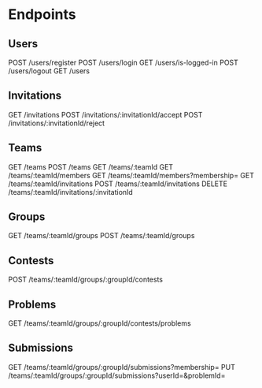 # Endpoints

## Users

POST    /users/register
POST    /users/login
GET     /users/is-logged-in
POST    /users/logout
GET     /users

## Invitations

GET     /invitations
POST    /invitations/:invitationId/accept
POST    /invitations/:invitationId/reject

## Teams

GET     /teams
POST    /teams
GET     /teams/:teamId
GET     /teams/:teamId/members
GET     /teams/:teamId/members?membership=
GET     /teams/:teamId/invitations
POST    /teams/:teamId/invitations
DELETE  /teams/:teamId/invitations/:invitationId

## Groups

GET     /teams/:teamId/groups
POST    /teams/:teamId/groups

## Contests

POST    /teams/:teamId/groups/:groupId/contests

## Problems

GET     /teams/:teamId/groups/:groupId/contests/problems

## Submissions

GET     /teams/:teamId/groups/:groupId/submissions?membership=
PUT     /teams/:teamId/groups/:groupId/submissions?userId=&problemId=

